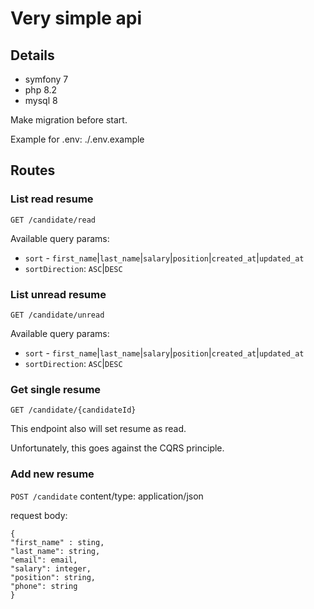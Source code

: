 # Very simple api

## Details

* symfony 7
* php 8.2
* mysql 8

Make migration  before start.

Example for .env: ./.env.example



## Routes
 
### List read resume
`GET /candidate/read`

Available query params:
* `sort` - `first_name`|`last_name`|`salary`|`position`|`created_at`|`updated_at`
* `sortDirection`: `ASC`|`DESC`

### List unread resume
`GET /candidate/unread`

Available query params:
* `sort` - `first_name`|`last_name`|`salary`|`position`|`created_at`|`updated_at`
* `sortDirection`: `ASC`|`DESC`

### Get single resume
`GET /candidate/{candidateId}`

This endpoint also will set resume as read.

Unfortunately, this goes against the CQRS principle.

### Add new resume
`POST /candidate`
content/type: application/json

request body:
```
{
"first_name" : sting,
"last_name": string,
"email": email,
"salary": integer,
"position": string,
"phone": string
}
```